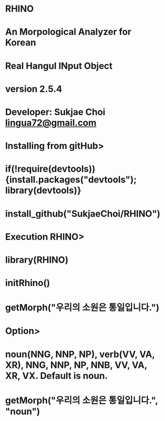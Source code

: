 # RHINO
# An Morpological Analyzer for Korean
# Real Hangul INput Object
# version 2.5.4
# Developer: Sukjae Choi <lingua72@gmail.com>




# Installing from gitHub>
# if(!require(devtools)) {install.packages("devtools"); library(devtools)}
# install_github("SukjaeChoi/RHINO")


# Execution RHINO>
# library(RHINO)
# initRhino()
# getMorph("우리의 소원은 통일입니다.")

# Option>
# noun(NNG, NNP, NP), verb(VV, VA, XR), NNG, NNP, NP, NNB, VV, VA, XR, VX. Default is noun. 
# getMorph("우리의 소원은 통일입니다.", "noun")

